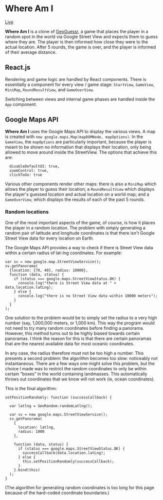 # Where Am I

[Live](http://skjohns.com/where-am-i)

**Where Am I** is a clone of [GeoGuessr](https://geoguessr.com/), a game that places the player in a random spot in the world via Google Street View and expects them to guess where they are. The player is then informed how close they were to the actual location. After 5 rounds, the game is over, and the player is informed of their average distance.

## React.js

Rendering and game logic are handled by React components. There is essentially a component for every view / game stage: `StartView`, `GameView`, `MiniMap`, `RoundResultView`, and `GameOverView`.

Switching between views and internal game phases are handled inside the `App` component.

## Google Maps API

**Where Am I** uses the Google Maps API to display the various views. A map is created with `new google.maps.Map(mapDOMNode, mapOptions)`. In the `GameView`, the `mapOptions` are particularly important, because the player is meant to be shown no information that displays their location, only being allowed to move around inside the StreetView. The options that achieve this are:

```
  disableDefaultUI: true,
  zoomControl: true,
  clickToGo: true
```

Various other components render other maps: there is also a `MiniMap` which allows the player to guess their location; a `RoundResultView` which displays the player's guessed location and actual location on a world map; and a `GameOverView`, which displays the results of each of the past 5 rounds.

### Random locations

One of the most important aspects of the game, of course, is how it places the player in a random location. The problem with simply generating a random pair of latitude and longitude coordinates is that there isn't Google Street View data for every location on Earth.

The Google Maps API provides a way to check if there is Street View data within a certain radius of lat-lng coordinates. For example:

```
var sv = new google.map.StreetViewService();
sv.getPanorama(
  {location: {70, 40}, radius: 10000},
  function (data, status) {
    if (status === google.maps.StreetViewStatus.OK) {
      console.log("there is Street View data at " + data.location.latLng);
    } else {
      console.log("there is no Street View data within 10000 meters");
    }
  }
);
```

One solution to the problem would be to simply set the radius to a very high number (say, 1,000,000 meters, or 1,000 km). This way the program would not need to try many random coordinates before finding a panorama. However, this method turns out to be highly biased towards certain panoramas. I think the reason for this is that there are certain panoramas that are the nearest available data for most oceanic coordinates.

In any case, the radius therefore must not be too high a number. This presents a second problem: the algorithm becomes too slow: noticeably not instantaneous. There are a few ways one might solve this problem, but the choice I made was to restrict the random coordinates to only be within certain "boxes" in the world containing landmasses. This automatically throws out coordinates that we know will not work (ie, ocean coordinates).

This is the final algorithm:

```
setPositionRandomly: function (successCallback) {

  var latlng = GeoRandom.randomLatlng();

  var sv = new google.maps.StreetViewService();
  sv.getPanorama(
    {
      location: latlng,
      radius: 1000
    },

    function (data, status) {
      if (status === google.maps.StreetViewStatus.OK) {
        successCallback(data.location.latLng);
      } else {
        this.setPositionRandomly(successCallback);
      }
    }.bind(this)
  );
}
```

(The algorithm for generating random coordinates is too long for this page because of the hard-coded coordinate boundaries.)
